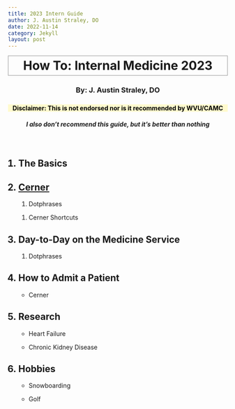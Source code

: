 ```yaml
---
title: 2023 Intern Guide
author: J. Austin Straley, DO
date: 2022-11-14
category: Jekyll
layout: post
---
```


<html>
<head>
<title display="none"></title>
<meta name="viewport" content="width=device-width, initial-scale=1">
<style>
h1 {
    text-align: center;
    margin: 10px 0px;
    padding: 5px;
    border: 1px solid #999;
}
h3 {
    text-align: center;
}
h4 {
    text-align: center;
    background-color: #FFFACD;
    color: black;
}
h5 {
    text-align: center;
}
</style>
</head>

<body>
<div class="row">
    <h1>How To: Internal Medicine 2023</h1>
    <h3>By: J. Austin Straley, DO<h3>
    <h4>Disclaimer: This is not endorsed nor is it recommended by WVU/CAMC</h4>
    <h5>I also don’t recommend this guide, but it’s better than nothing</h5>
    <br>
    <ol>
        <h2><li>The Basics</li></h2>
        <h2><li><a href="/_posts/2022-11-14-cerner.md">Cerner</a></li></h2>
            <ol><li>Dotphrases</li></ol>
            <ol><li>Cerner Shortcuts</li></ol>
        <h2><li>Day-to-Day on the Medicine Service</li></h2>
            <ol><li>Dotphrases</li></ol>
        <h2><li>How to Admit a Patient</li></h2>
            <ul><li>Cerner</li></ul>
        <h2><li>Research</li></h2>
            <ul><li>Heart Failure</li></ul>
            <ul><li>Chronic Kidney Disease</li></ul>
        <h2><li>Hobbies</li></h2>
            <ul><li>Snowboarding</li></ul>
            <ul><li>Golf</li></ul>
    </ol>
</div>
</body>

</html>


